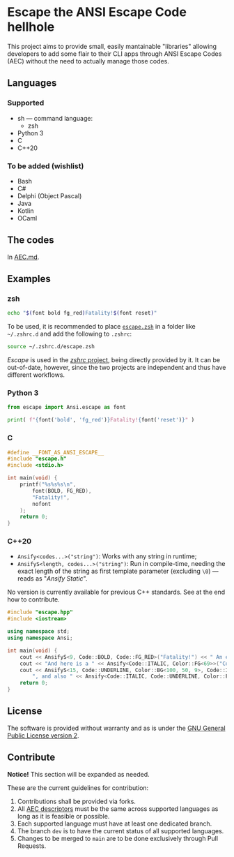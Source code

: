 # Escape the ANSI Escape Code hellhole

This project aims to provide small, easily mantainable "libraries" allowing developers to add some flair to their CLI apps through ANSI Escape Codes (AEC) without the need to actually manage those codes.

## Languages
### Supported

  * sh &mdash; command language:
    * zsh
  * Python 3
  * C
  * C++20

### To be added (wishlist)

  * Bash
  * C#
  * Delphi (Object Pascal)
  * Java
  * Kotlin
  * OCaml

## The codes

In [AEC.md](AEC.md).


## Examples

### zsh

```sh
echo "$(font bold fg_red)Fatality!$(font reset)"
```

To be used, it is recommended to place [`escape.zsh`](sh/zsh/escape.zsh) in a folder like `~/.zshrc.d` and add the following to `.zshrc`:

```sh
source ~/.zshrc.d/escape.zsh
```

*Escape* is used in the [*zshrc* project](https://github.com/ibnunes/zshrc), being directly provided by it. It can be out-of-date, however, since the two projects are independent and thus have different workflows.


### Python 3

```python
from escape import Ansi.escape as font

print( f"{font('bold', 'fg_red')}Fatality!{font('reset')}" )
```


### C

```c
#define __FONT_AS_ANSI_ESCAPE__
#include "escape.h"
#include <stdio.h>

int main(void) {
    printf("%s%s%s\n",
        font(BOLD, FG_RED),
        "Fatality!",
        nofont
    );
    return 0;
}
```


### C++20

  * `Ansify<codes...>("string")`: Works with any string in runtime;
  * `AnsifyS<length, codes...>("string")`: Run in compile-time, needing the exact length of the string as first template parameter (excluding `\0`) &mdash; reads as "*Ansify Static*".

No version is currently available for previous C++ standards. See at the end how to contribute.

```cpp
#include "escape.hpp"
#include <iostream>

using namespace std;
using namespace Ansi;

int main(void) {
    cout << AnsifyS<9, Code::BOLD, Code::FG_RED>("Fatality!") << " An error has not occurred :(" << endl;
    cout << "And here is a " << Ansify<Code::ITALIC, Color::FG<69>>("Color Test, Standard") << "." << endl;
    cout << AnsifyS<15, Code::UNDERLINE, Color::BG<100, 50, 9>, Code::ITALIC>("Color Test, RGB") <<
        ", and also " << Ansify<Code::ITALIC, Code::UNDERLINE, Color::FG<9, 100, 5>>("Color Test, RGB") << endl;
    return 0;
}
```



## License

The software is provided without warranty and as is under the [GNU General Public License version 2](LICENSE.md).


## Contribute

**Notice!** This section will be expanded as needed.

These are the current guidelines for contribution:

  1. Contributions shall be provided via forks.
  2. All [AEC descriptors](AEC.md) must be the same across supported languages as long as it is feasible or possible.
  3. Each supported language must have at least one dedicated branch.
  4. The branch `dev` is to have the current status of all supported languages.
  5. Changes to be merged to `main` are to be done exclusively through Pull Requests.
